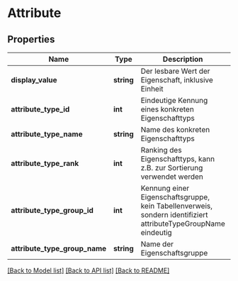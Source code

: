 # Attribute

## Properties
Name | Type | Description | Notes
------------ | ------------- | ------------- | -------------
**display_value** | **string** | Der lesbare Wert der Eigenschaft, inklusive Einheit | [optional] 
**attribute_type_id** | **int** | Eindeutige Kennung eines konkreten Eigenschafttyps | [optional] 
**attribute_type_name** | **string** | Name des konkreten Eigenschafttyps | [optional] 
**attribute_type_rank** | **int** | Ranking des Eigenschafttyps, kann z.B. zur Sortierung verwendet werden | [optional] 
**attribute_type_group_id** | **int** | Kennung einer Eigenschaftsgruppe, kein Tabellenverweis, sondern identifiziert attributeTypeGroupName eindeutig | [optional] 
**attribute_type_group_name** | **string** | Name der Eigenschaftsgruppe | [optional] 

[[Back to Model list]](../README.md#documentation-for-models) [[Back to API list]](../README.md#documentation-for-api-endpoints) [[Back to README]](../README.md)


